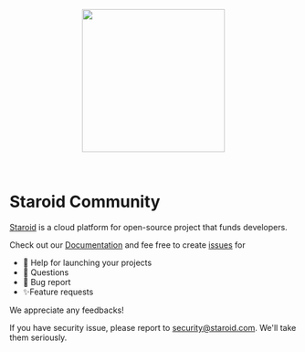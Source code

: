 <p align="center">
  <img src="https://docs.staroid.com/_images/staroid_logo.svg" width="250px" />
</p>
<br />

# Staroid Community

[Staroid](https://staroid.com) is a cloud platform for open-source project that funds developers.

Check out our [Documentation](https://docs.staroid.com) and 
fee free to create [issues](https://github.com/staroids/community/issues) for 

 - 🚀 Help for launching your projects
 - 🤔 Questions
 - 🐞 Bug report
 - ✨Feature requests

We appreciate any feedbacks!

If you have security issue, please report to security@staroid.com. We'll take them seriously.
